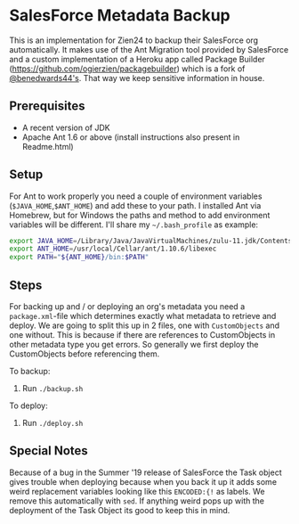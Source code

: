 # SalesForce Metadata Backup

This is an implementation for Zien24 to backup their SalesForce org automatically.
It makes use of the Ant Migration tool provided by SalesForce and a custom implementation of a Heroku app called Package 
Builder (https://github.com/ogierzien/packagebuilder) which is a fork of [@benedwards44's](https://github.com/benedwards44/packagebuilder).
That way we keep sensitive information in house.

## Prerequisites

- A recent version of JDK
- Apache Ant 1.6 or above (install instructions also present in Readme.html)

## Setup

For Ant to work properly you need a couple of environment variables (`$JAVA_HOME`,`$ANT_HOME`) and add these to your
path. I installed Ant via Homebrew, but for Windows the paths and method to add environment variables will be different. 
I'll share my `~/.bash_profile` as example:
```bash
export JAVA_HOME=/Library/Java/JavaVirtualMachines/zulu-11.jdk/Contents/Home
export ANT_HOME=/usr/local/Cellar/ant/1.10.6/libexec
export PATH="${ANT_HOME}/bin:$PATH"
```

## Steps

For backing up and / or deploying an org's metadata you need a `package.xml`-file which determines exactly what metadata 
to retrieve and deploy. We are going to split this up in 2 files, one with `CustomObjects` and one without.
This is because if there are references to CustomObjects in other metadata type you get errors.
So generally we first deploy the CustomObjects before referencing them.

To backup:
1. Run `./backup.sh`

To deploy:
1. Run `./deploy.sh`

## Special Notes

Because of a bug in the Summer '19 release of SalesForce the Task object gives trouble when deploying because when you 
back it up it adds some weird replacement variables looking like this `ENCODED:{!` as labels. We remove this 
automatically with `sed`. If anything weird pops up with the deployment of the Task Object its good to keep this in mind.
